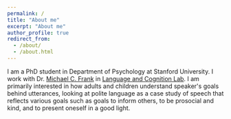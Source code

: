 ```yaml
---
permalink: /
title: "About me"
excerpt: "About me"
author_profile: true
redirect_from: 
  - /about/
  - /about.html
---
```


I am a PhD student in Department of Psychology at Stanford University. I work with Dr. [Michael C. Frank](https://web.stanford.edu/~mcfrank/) in [Language and Cognition Lab](http://langcog.stanford.edu/). I am primarily interested in how adults and children understand speaker's goals behind utterances, looking at polite language as a case study of speech that reflects various goals such as goals to inform others, to be prosocial and kind, and to present oneself in a good light. 